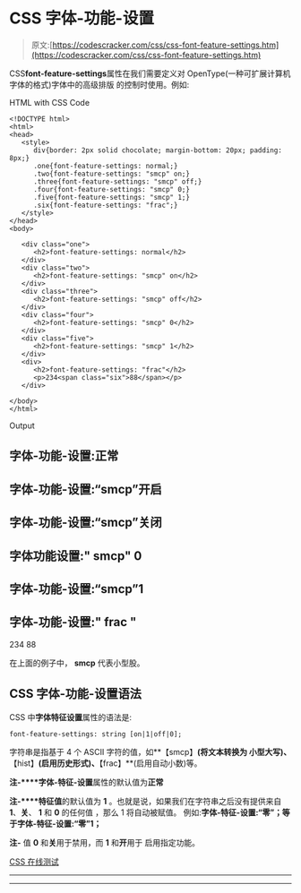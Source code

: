 # CSS 字体-功能-设置

> 原文:[https://codescracker.com/css/css-font-feature-settings.htm](https://codescracker.com/css/css-font-feature-settings.htm)

CSS**font-feature-settings**属性在我们需要定义对 OpenType(一种可扩展计算机字体的格式)字体中的高级排版 的控制时使用。例如:

HTML with CSS Code

```
<!DOCTYPE html>
<html>
<head>
   <style>
      div{border: 2px solid chocolate; margin-bottom: 20px; padding: 8px;}
      .one{font-feature-settings: normal;}
      .two{font-feature-settings: "smcp" on;}
      .three{font-feature-settings: "smcp" off;}
      .four{font-feature-settings: "smcp" 0;}
      .five{font-feature-settings: "smcp" 1;}
      .six{font-feature-settings: "frac";}
   </style>
</head>
<body>

   <div class="one">
      <h2>font-feature-settings: normal</h2>
   </div>
   <div class="two">
      <h2>font-feature-settings: "smcp" on</h2>
   </div>
   <div class="three">
      <h2>font-feature-settings: "smcp" off</h2>
   </div>
   <div class="four">
      <h2>font-feature-settings: "smcp" 0</h2>
   </div>
   <div class="five">
      <h2>font-feature-settings: "smcp" 1</h2>
   </div>
   <div>
      <h2>font-feature-settings: "frac"</h2>
      <p>234<span class="six">88</span></p>
   </div>

</body>
</html>
```

Output

## 字体-功能-设置:正常

## 字体-功能-设置:“smcp”开启

## 字体-功能-设置:“smcp”关闭

## 字体功能设置:" smcp" 0

## 字体-功能-设置:“smcp”1

## 字体-功能-设置:" frac "

234 88

在上面的例子中， **smcp** 代表小型股。

## CSS 字体-功能-设置语法

CSS 中**字体特征设置**属性的语法是:

```
font-feature-settings: string [on|1|off|0];
```

字符串是指基于 4 个 ASCII 字符的值，如**【smcp】**(将文本转换为 小型大写)、**【hist】**(启用历史形式)、**【frac】**(启用自动小数)等。

**注-****字体-特征-设置**属性的默认值为**正常**

**注-****特征值**的默认值为 **1** 。也就是说，如果我们在字符串之后没有提供来自**1**、**关**、 **1** 和 **0** 的任何值 ，那么 1 将自动被赋值。 例如:**字体-特征-设置:“零”；**等于**字体-特征-设置:“零”1；**

**注-** 值 **0** 和**关**用于禁用，而 **1** 和**开**用于 启用指定功能。

[CSS 在线测试](/exam/showtest.php?subid=5)

* * *

* * *